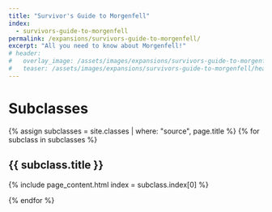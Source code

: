 ```yaml
---
title: "Survivor's Guide to Morgenfell"
index:
  - survivors-guide-to-morgenfell
permalink: /expansions/survivors-guide-to-morgenfell/
excerpt: "All you need to know about Morgenfell!"
# header:
#   overlay_image: /assets/images/expansions/survivors-guide-to-morgenfell/header.png
#   teaser: /assets/images/expansions/survivors-guide-to-morgenfell/header.jpg
---
```


# Subclasses
{% assign subclasses = site.classes | where: "source", page.title %}
{% for subclass in subclasses %}
  ## {{ subclass.title }}
  {% include page_content.html index = subclass.index[0] %}
  
{% endfor %}
